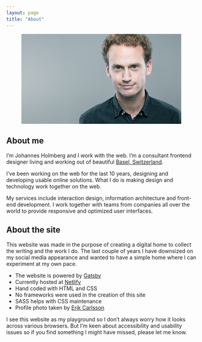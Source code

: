 ```yaml
---
layout: page
title: "About"
---
```


<figure>

![Johannes](johannes.jpg)

</figure>

## About me

I’m Johannes Holmberg and I work with the web.
I’m a consultant frontend designer living and working out of beautiful <a href="https://www.google.com/search?q=basel+switzerland&espv=2&biw=2290&bih=1316&site=webhp&source=lnms&tbm=isch&sa=X&sqi=2&ved=0ahUKEwi2u7--647QAhWHWxQKHRSgCVIQ_AUIBigB">Basel, Switzerland</a>.

I’ve been working on the web for the last 10 years, designing and developing usable online solutions. What I do is making design and technology work together on the web.

My services include interaction design, information architecture and front-end development. I work together with teams from companies all over the world to provide responsive and optimized user interfaces.

## About the site

This website was made in the purpose of creating a digital home to collect the writing and the work I do. The last couple of years I have downsized on my social media appearance and wanted to have a simple home where I can experiment at my own pace.

* The website is powered by [Gatsby](https://www.gatsbyjs.org/)
* Currently hosted at [Netlify](netlify.com)
* Hand coded with HTML and CSS
* No frameworks were used in the creation of this site
* SASS helps with CSS maintenance
* Profile photo taken by [Erik Carlsson](http://erikcarlsson.se/)

I see this website as my playground so I don’t always worry how it looks across various browsers. But I’m keen about accessibility and usability issues so if you find something I might have missed, please let me know.
